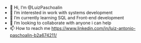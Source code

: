 - 👋 Hi, I’m @LuizPaschoalin
- 👀 I’m interested in work with systems development
- 🌱 I’m currently learning SQL and Front-end development
- 💞️ I’m looking to collaborate with anyone i can help
- 📫 How to reach me https://www.linkedin.com/in/luiz-antonio-paschoalin-b2a674211/

<!---
LuizPaschoalin/LuizPaschoalin is a ✨ special ✨ repository because its `README.md` (this file) appears on your GitHub profile.
You can click the Preview link to take a look at your changes.
--->

